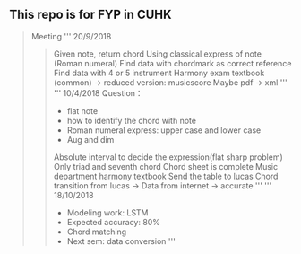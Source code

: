 ## This repo is for FYP in CUHK

> Meeting
'''
>20/9/2018
>>Given note, return chord
>>Using classical express of note (Roman numeral)
>>Find data with chordmark as correct reference
>>Find data with 4 or 5 instrument
>>Harmony exam textbook (common) -> reduced version: musicscore 
>>Maybe pdf -> xml
'''
'''
> 10/4/2018
>> Question：
>> - flat note
>> - how to identify the chord with note
>> - Roman numeral express: upper case and lower case
>> - Aug and dim
>>>
>> Absolute interval to decide the expression(flat sharp problem)
>> Only triad and seventh chord
>> Chord sheet is complete
>> Music department harmony textbook
>> Send the table to lucas
>> Chord transition
>> 	from lucas -> 
>> Data from internet -> accurate
'''
'''
> 18/10/2018
>> - Modeling work: LSTM
>> - Expected accuracy: 80%
>> - Chord matching
>> - Next sem: data conversion
'''